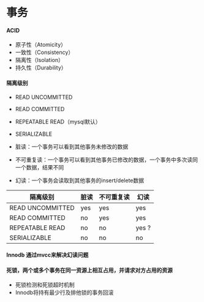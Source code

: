 # 事务

#### ACID
+ 原子性（Atomicity）
+ 一致性（Consistency）
+ 隔离性（Isolation）
+ 持久性（Durability）

#### 隔离级别
+ READ UNCOMMITTED
+ READ COMMITTED
+ REPEATABLE READ（mysql默认）
+ SERIALIZABLE


+ 脏读：一个事务可以看到其他事务未修改的数据
+ 不可重复读：一个事务可以看到其他事务已修改的数据，一个事务中多次读同一个数据，结果不同
+ 幻读：一个事务会读取到其他事务的insert/delete数据

| 隔离级别         | 脏读  | 不可重复读 | 幻读   |
| ----           | ---- | ----     | ----  |
|READ UNCOMMITTED| yes  | yes      | yes   |
|READ COMMITTED  | no   | yes      | yes   |
|REPEATABLE READ | no   | no       | yes ? |
|SERIALIZABLE    | no   | no       | no    |

#### Innodb 通过mvcc来解决幻读问题

#### 死锁，两个或多个事务在同一资源上相互占用，并请求对方占用的资源
+ 死锁检测和死锁超时机制
+ Innodb将持有最少行及排他锁的事务回滚

#### 

  